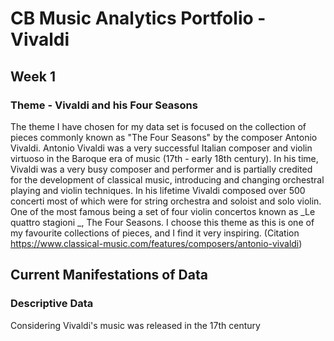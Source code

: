 # CB Music Analytics Portfolio - Vivaldi

## Week 1
### Theme - Vivaldi and his Four Seasons
The theme I have chosen for my data set is focused on the collection of pieces commonly known as "The Four Seasons" by the composer Antonio Vivaldi. Antonio Vivaldi was a very successful Italian composer and violin virtuoso in the Baroque era of music (17th - early 18th century). In his time, Vivaldi was a very busy composer and performer and is partially credited for the development of classical music, introducing and changing orchestral playing and violin techniques. In his lifetime Vivaldi composed over 500 concerti most of which were for string orchestra and soloist and solo violin. One of the most famous being a set of four violin concertos known as _Le quattro stagioni _, The Four Seasons. I choose this theme as this is one of my favourite collections of pieces, and I find it very inspiring. 
  (Citation https://www.classical-music.com/features/composers/antonio-vivaldi) 
  
## Current Manifestations of Data
### Descriptive Data
Considering Vivaldi's music was released in the 17th century 
